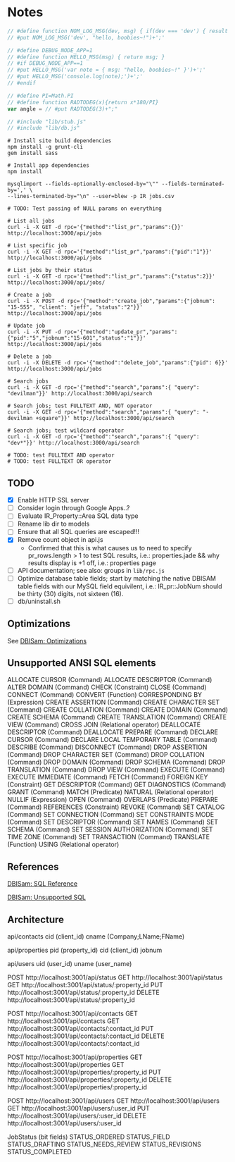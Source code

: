 # Notes

```js
// #define function NOM_LOG_MSG(dev, msg) { if(dev === 'dev') { result = "console.log('dev: %s', msg)"; return result; } }
// #put NOM_LOG_MSG('dev', "hello, boobies~!")+';'
```

```js
// #define DEBUG_NODE_APP=1
// #define function HELLO_MSG(msg) { return msg; }
// #if DEBUG_NODE_APP==1
// #put HELLO_MSG('var note = { msg: "hello, boobies~!" }')+';'
// #put HELLO_MSG('console.log(note);')+';'
// #endif

// #define PI=Math.PI
// #define function RADTODEG(x){return x*180/PI}
var angle = // #put RADTODEG(3)+";"
```

```js
// #include "lib/stub.js"
// #include "lib/db.js"
```

```console
# Install site build dependencies
npm install -g grunt-cli
gem install sass

# Install app dependencies
npm install
```

```console
mysqlimport --fields-optionally-enclosed-by="\"" --fields-terminated-by=',' \
--lines-terminated-by="\n" --user=blew -p IR jobs.csv
```

```console
# TODO: Test passing of NULL params on everything

# List all jobs
curl -i -X GET -d rpc='{"method":"list_pr","params":{}}' http://localhost:3000/api/jobs

# List specific job
curl -i -X GET -d rpc='{"method":"list_pr","params":{"pid":"1"}}' http://localhost:3000/api/jobs

# List jobs by their status
curl -i -X GET -d rpc='{"method":"list_pr","params":{"status":2}}' http://localhost:3000/api/jobs/

# Create a job
curl -i -X POST -d rpc='{"method":"create_job","params":{"jobnum": "15-555", "client": "jeff", "status":"2"}}' http://localhost:3000/api/jobs

# Update job
curl -i -X PUT -d rpc='{"method":"update_pr","params":{"pid":"5","jobnum":"15-601","status":"1"}}' http://localhost:3000/api/jobs

# Delete a job
curl -i -X DELETE -d rpc='{"method":"delete_job","params":{"pid": 6}}' http://localhost:3000/api/jobs

# Search jobs
curl -i -X GET -d rpc='{"method":"search","params":{ "query": "devilman"}}' http://localhost:3000/api/search

# Search jobs; test FULLTEXT AND, NOT operator
curl -i -X GET -d rpc='{"method":"search","params":{ "query": "-devilman +square"}}' http://localhost:3000/api/search

# Search jobs; test wildcard operator
curl -i -X GET -d rpc='{"method":"search","params":{ "query": "dev*"}}' http://localhost:3000/api/search

# TODO: test FULLTEXT AND operator
# TODO: test FULLTEXT OR operator

```

## TODO

- [x] Enable HTTP SSL server
- [ ] Consider login through Google Apps..?
- [ ] Evaluate IR_Property::Area SQL data type
- [ ] Rename lib dir to models
- [ ] Ensure that all SQL queries are escaped!!!
- [x] Remove count object in api.js
  * Confirmed that this is what causes us to need to specify pr_rows.length > 1 to test SQL results, i.e.: properties.jade && why results display is +1 off, i.e.: properties page
- [ ] API documentation; see also: groups in ```lib/rpc.js```
- [ ] Optimize database table fields; start by matching the native DBISAM
table fields with our MySQL field equivilent, i.e.: IR_pr::JobNum should be
thirty (30) digits, not sixteen (16).
- [ ] db/uninstall.sh

## Optimizations

See [DBISam: Optimizations](http://www.elevatesoft.com/manual?action=viewtopic&id=dbisam4&product=rsdelphi&version=XE&topic=Optimizations)

## Unsupported ANSI SQL elements

ALLOCATE CURSOR (Command)
ALLOCATE DESCRIPTOR (Command)
ALTER DOMAIN (Command)
CHECK (Constraint)
CLOSE (Command)
CONNECT (Command)
CONVERT (Function)
CORRESPONDING BY (Expression)
CREATE ASSERTION (Command)
CREATE CHARACTER SET (Command)
CREATE COLLATION (Command)
CREATE DOMAIN (Command)
CREATE SCHEMA (Command)
CREATE TRANSLATION (Command)
CREATE VIEW (Command)
CROSS JOIN (Relational operator)
DEALLOCATE DESCRIPTOR (Command)
DEALLOCATE PREPARE (Command)
DECLARE CURSOR (Command)
DECLARE LOCAL TEMPORARY TABLE (Command)
DESCRIBE (Command)
DISCONNECT (Command)
DROP ASSERTION (Command)
DROP CHARACTER SET (Command)
DROP COLLATION (Command)
DROP DOMAIN (Command)
DROP SCHEMA (Command)
DROP TRANSLATION (Command)
DROP VIEW (Command)
EXECUTE (Command)
EXECUTE IMMEDIATE (Command)
FETCH (Command)
FOREIGN KEY (Constraint)
GET DESCRIPTOR (Command)
GET DIAGNOSTICS (Command)
GRANT (Command)
MATCH (Predicate)
NATURAL (Relational operator)
NULLIF (Expression)
OPEN (Command)
OVERLAPS (Predicate)
PREPARE (Command)
REFERENCES (Constraint)
REVOKE (Command)
SET CATALOG (Command)
SET CONNECTION (Command)
SET CONSTRAINTS MODE (Command)
SET DESCRIPTOR (Command)
SET NAMES (Command)
SET SCHEMA (Command)
SET SESSION AUTHORIZATION (Command)
SET TIME ZONE (Command)
SET TRANSACTION (Command)
TRANSLATE (Function)
USING (Relational operator)

## References

[DBISam: SQL Reference](http://www.elevatesoft.com/manual?action=topics&id=dbisam4&product=rsdelphi&version=XE&section=sql_reference)

[DBISam: Unsupported SQL](http://www.elevatesoft.com/manual?action=viewtopic&id=dbisam4&product=rsdelphi&version=XE&topic=Unsupported_SQL)

## Architecture

  api/contacts
cid (client_id)
cname (Company;LName;FName)

  api/properties
pid (property_id)
cid (client_id)
jobnum

  api/users
uid (user_id)
uname (user_name)

POST http://localhost:3001/api/status
GET http://localhost:3001/api/status
GET http://localhost:3001/api/status/:property_id
PUT http://localhost:3001/api/status/:property_id
DELETE http://localhost:3001/api/status/:property_id

POST http://localhost:3001/api/contacts
GET http://localhost:3001/api/contacts
GET http://localhost:3001/api/contacts/:contact_id
PUT http://localhost:3001/api/contacts/:contact_id
DELETE http://localhost:3001/api/contacts/:contact_id

POST http://localhost:3001/api/properties
GET http://localhost:3001/api/properties
GET http://localhost:3001/api/properties/:property_id
PUT http://localhost:3001/api/properties/:property_id
DELETE http://localhost:3001/api/properties/:property_id

POST http://localhost:3001/api/users
GET http://localhost:3001/api/users
GET http://localhost:3001/api/users/:user_id
PUT http://localhost:3001/api/users/:user_id
DELETE http://localhost:3001/api/users/:user_id

JobStatus (bit fields)
STATUS_ORDERED
STATUS_FIELD
STATUS_DRAFTING
STATUS_NEEDS_REVIEW
STATUS_REVISIONS
STATUS_COMPLETED
